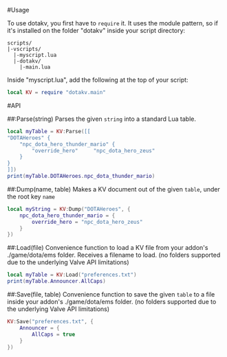 #Usage

To use dotakv, you first have to `require` it. It uses the module pattern, 
so if it's installed on the folder "dotakv" inside your script directory:
```
scripts/
|-vscripts/
  |-myscript.lua
  |-dotakv/
    |-main.lua
```
Inside "myscript.lua", add the following at the top of your script:
```lua
local KV = require "dotakv.main"
```

#API

##:Parse(string)
Parses the given `string` into a standard Lua table.
```lua
local myTable = KV:Parse([[
"DOTAHeroes" {
	"npc_dota_hero_thunder_mario" {
		"override_hero"		"npc_dota_hero_zeus"
	}
}
]])
print(myTable.DOTAHeroes.npc_dota_thunder_mario)
```

##:Dump(name, table)
Makes a KV document out of the given `table`, under the root key `name`
```lua
local myString = KV:Dump("DOTAHeroes", {
	npc_dota_hero_thunder_mario = {
		override_hero = "npc_dota_hero_zeus"
	}
})
```

##:Load(file)
Convenience function to load a KV file from your addon's ./game/dota/ems
folder. Receives a filename to load. (no folders supported due to the
underlying Valve API limitations)
```lua
local myTable = KV:Load("preferences.txt")
print(myTable.Announcer.AllCaps)
```

##:Save(file, table)
Convenience function to save the given `table` to a file inside your addon's
./game/dota/ems folder. (no folders supported due to the underlying Valve 
API limitations)
```lua
KV:Save("preferences.txt", {
	Announcer = {
		AllCaps = true
	}
})
```